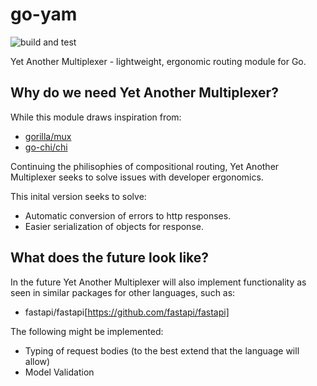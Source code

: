 # go-yam
![build and test](https://github.com/ndewet/go-yam/actions/workflows/go.yml/badge.svg)

Yet Another Multiplexer - lightweight, ergonomic routing module for Go.

## Why do we need Yet Another Multiplexer?

While this module draws inspiration from:
- [gorilla/mux](https://github.com/gorilla/mux)
- [go-chi/chi](https://github.com/go-chi/chi)

Continuing the philisophies of compositional routing, Yet Another Multiplexer seeks to solve issues with developer ergonomics. 

This inital version seeks to solve:
- Automatic conversion of errors to http responses.
- Easier serialization of objects for response.

## What does the future look like?

In the future Yet Another Multiplexer will also implement functionality as seen in similar packages for other languages, such as:
- fastapi/fastapi[https://github.com/fastapi/fastapi]

The following might be implemented:
- Typing of request bodies (to the best extend that the language will allow)
- Model Validation
